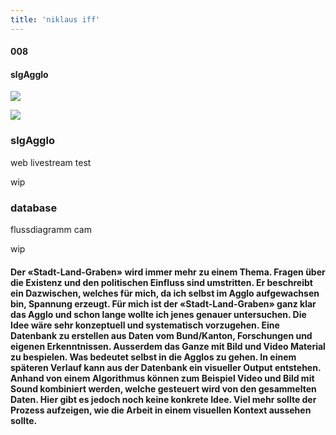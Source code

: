 ```yaml
---
title: 'niklaus iff'
---
```

<!-- number//title -->
<div class="work-col1">

#### 008

#### slgAgglo

</div>

<!-- images -->
<div class="work-col2-3">
<div class="work-col2">
<div class="work-img">

![](/images/slg01.jpg)

</div>
<div class="work-img">

![](/images/slg02.png)

</div>
</div>

<!-- image info -->
<!-- if video double div -->
<div class="work-col3">
<div class="work-col3-div">

### slgAgglo

web livestream test

wip

</div>
<div class="work-col3-div">

### database

flussdiagramm cam

wip

</div>
</div>
</div>

<!-- links -->
<div>

<!-- <a class="work-links" href="https://doc.niklausiff.ch/" target="_blank">doc</a> -->

<!-- <a class="work-links" href="https://github.com/nikischwdrtr/noindex" target="_blank">github</a> -->

</div>

<!-- text -->

#### Der «Stadt-Land-Graben» wird immer mehr zu einem Thema. Fragen über die Existenz und den politischen Einfluss sind umstritten. Er beschreibt ein Dazwischen, welches für mich, da ich selbst im Agglo aufgewachsen bin, Spannung erzeugt. Für mich ist der «Stadt-Land-Graben» ganz klar das Agglo und schon lange wollte ich jenes genauer untersuchen. Die Idee wäre sehr konzeptuell und systematisch vorzugehen. Eine Datenbank zu erstellen aus Daten vom Bund/Kanton, Forschungen und eigenen Erkenntnissen. Ausserdem das Ganze mit Bild und Video Material zu bespielen. Was bedeutet selbst in die Agglos zu gehen. In einem späteren Verlauf kann aus der Datenbank ein visueller Output entstehen. Anhand von einem Algorithmus können zum Beispiel Video und Bild mit Sound kombiniert werden, welche gesteuert wird von den gesammelten Daten. Hier gibt es jedoch noch keine konkrete Idee. Viel mehr sollte der Prozess aufzeigen, wie die Arbeit in einem visuellen Kontext aussehen sollte.